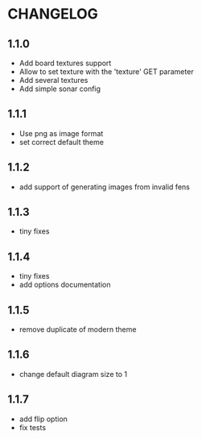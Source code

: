CHANGELOG
=========

1.1.0
-----

 * Add board textures support
 * Allow to set texture with the 'texture' GET parameter
 * Add several textures
 * Add simple sonar config

1.1.1
-----

 * Use png as image format
 * set correct default theme

1.1.2
-----

 * add support of generating images from invalid fens

1.1.3
-----

 * tiny fixes

1.1.4
-----

 * tiny fixes
 * add options documentation

1.1.5
-----

 * remove duplicate of modern theme

1.1.6
-----

 * change default diagram size to 1


1.1.7
-----

 * add flip option
 * fix tests

